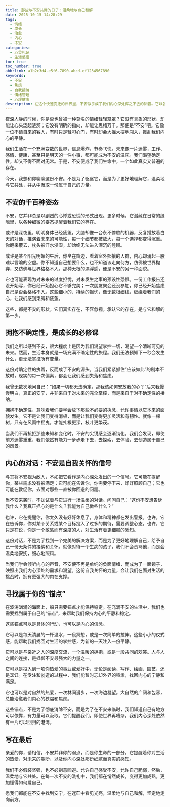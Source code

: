 ```yaml
---
title: 那些与不安共舞的日子：温柔地与自己和解
date: 2025-10-15 14:28:29
tags:
  - 情绪
  - 成长
  - 治愈
  - 内心
  - 不安
categories:
  - 心灵札记
  - 生活感悟
toc: true
toc_number: true
abbrlink: a1b2c3d4-e5f6-7890-abcd-ef1234567890
keywords:
  - 不安
  - 焦虑
  - 自我接纳
  - 情绪管理
  - 心理健康
description: 在这个快速变迁的世界里，不安似乎成了我们内心深处挥之不去的回音。它以各种姿态出现，有时是深夜的辗转反侧，有时是白日的隐隐焦虑。这篇文章，想与你一同探索不安的形状，学习如何温柔地拥抱它，并在其中找到属于我们自己的力量与安宁。
---
```


夜深人静的时候，你是否也曾被一种莫名的情绪轻轻笼罩？它没有具象的形状，却能让心头泛起涟漪；它没有明确的指向，却能让思绪万千。那便是“不安”吧。它像一位不请自来的客人，有时只是轻叩心门，有时却会大摇大摆地闯入，搅乱我们内心的平静。

我们生活在一个充满变数的世界，信息爆炸，节奏飞快。未来像一片迷雾，工作、感情、健康，甚至只是明天的一件小事，都可能成为不安的温床。我们渴望确定性，却又不得不面对无常。于是，不安便成了我们生命中，一个如此真实又普遍的存在。

今天，我想和你聊聊这份不安。不是为了驱逐它，而是为了更好地理解它，温柔地与它共处，并从中汲取一份属于自己的力量。

## 不安的千百种姿态

不安，它并非总是以剧烈的心悸或恐慌的形式出现。更多时候，它潜藏在日常的缝隙里，以各种细微的姿态提醒着我们它的存在。

或许是深夜里，明明身体已经疲惫，大脑却像一台永不停歇的机器，反复播放着白天的对话，推演着未来的可能性，每一个细节都被放大，每一个选择都变得沉重。你翻来覆去，枕头被汗水浸湿，却始终无法进入深沉的睡眠。

或许是某个阳光明媚的午后，你坐在窗边，看着窗外熙攘的人群，内心却涌起一股难以言喻的空虚。你不知道自己想要什么，也不知道该走向何方，仿佛被世界抛弃，又仿佛与世界格格不入。那种无根的漂浮感，便是不安的另一种面貌。

它也可能表现为对未来的过度担忧，对未发生之事的预设性恐惧。一份工作报告还没开始写，你已经开始担心它不够完美；一次朋友聚会还没参加，你已经开始焦虑自己是否会格格不入。这些细小的、持续的担忧，像无数根细线，缠绕着我们的心，让我们感到束缚和疲惫。

这些，都是不安的形状。它们真实存在，不容忽视。承认它的存在，是与它和解的第一步。

## 拥抱不确定性，是成长的必修课

我们之所以感到不安，很大程度上是因为我们渴望掌控一切，渴望一个清晰可见的未来。然而，生活本身就是一场充满不确定性的旅程。我们无法预知下一秒会发生什么，更无法掌控所有变量。

这份对确定性的执着，反而成了不安的源头。当我们紧紧抓住“应该如此”的剧本不放时，现实的每一次偏离，都会让我们感到失落和焦虑。

我曾无数次地问自己：“如果一切都无法确定，那我该如何安放我的心？”后来我慢慢明白，真正的安宁，并非来自于对未来的完全掌控，而是来自于对不确定性的接纳。

拥抱不确定性，意味着我们要学会放下那些不必要的执念，允许事情以它本来的面貌发生。它不是让我们变得消极，而是让我们变得更加灵活和有韧性。就像一棵树，只有在风雨中摇曳，才能扎根更深，枝叶更繁茂。

当我们不再抗拒那些未知和变化时，不安的尖锐感会逐渐钝化。我们会发现，即使前方迷雾重重，我们依然有能力一步步走下去，去探索，去体验，去创造属于自己的风景。

## 内心的对话：不安是自我关怀的信号

与其将不安视为敌人，不如把它看作是内心深处发出的一个信号。它可能在提醒你，某些需求没有被满足；它可能在告诉你，你需要停下来，好好照顾自己；它也可能在敦促你，去面对那些一直被你回避的问题。

当不安来袭时，不妨试着与它进行一场温柔的对话。问问自己：“这份不安想告诉我什么？我真正担心的是什么？我能为自己做些什么？”

也许，它在提醒你，你太久没有好好休息了，身体和精神都在发出警报。也许，它在告诉你，你对某个关系或某个目标投入了过多的期待，需要调整心态。也许，它只是在说，你是一个敏感而有深度的人，对生活有着更细腻的感知。

这份对话，不是为了找到一个完美的解决方案，而是为了更好地理解自己，给予自己一份无条件的接纳和关怀。就像对待一个生病的孩子，我们不会责骂他，而是会温柔地安抚，细心地照料。

当我们学会倾听内心的声音，不安便不再是单纯的负面情绪，而成为了一面镜子，映照出我们内心深处的需求和渴望。这份自我关怀的力量，会让我们在面对生活的挑战时，拥有更强大的内在支撑。

## 寻找属于你的“锚点”

在波涛汹涌的海面上，船只需要锚点才能保持稳定。在充满不安的生活中，我们也需要找到属于自己的“锚点”，来帮助我们保持内心的平静和稳定。

这些锚点可以是具体的行动，也可以是内心的信念。

它可以是每天清晨的一杯温水，一段冥想，或是一次简单的拉伸。这些小小的仪式感，能帮助我们找回对生活的掌控感，为新的一天注入一份平静。

它可以是与亲近之人的深度交流，一个温暖的拥抱，或是一段共同的欢笑。人与人之间的连接，是抵御不安最强大的力量之一。

它可以是投入到一项你热爱的事业或爱好中，无论是阅读、写作、绘画、园艺，还是烹饪。在专注和创造的过程中，我们能暂时忘却外界的喧嚣，找回内心的宁静和满足。

它也可以是对自然的热爱，一次林间漫步，一次海边凝望。大自然的广阔和包容，总能治愈我们内心的狭隘和焦虑。

这些锚点，不是为了彻底消除不安，而是为了在不安来临时，我们知道自己有地方可以依靠，有力量可以汲取。它们提醒我们，即使世界再嘈杂，我们内心深处依然有一片可以回归的港湾。

## 写在最后

亲爱的你，请相信，不安并非你的弱点，而是你生命的一部分。它提醒着你对生活的热爱，对未来的期盼，以及你内心深处那份细腻而真实的感知。

我们不必假装坚强，也不必刻意回避。允许自己感受不安，允许自己脆弱，然后，温柔地与它共处。在每一次不安的洗礼中，我们都在悄然成长，变得更加成熟，更加懂得如何爱自己。

愿我们都能在不安中找到安宁，在迷茫中看见光亮，温柔地与自己和解，坚定地走向前方。